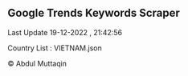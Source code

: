 

## Google Trends Keywords Scraper 
 
Last Update 19-12-2022 , 21:42:56

Country List :
VIETNAM.json



© Abdul Muttaqin 
